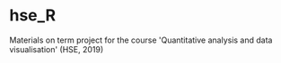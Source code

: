# hse_R
Materials on term project for the course 'Quantitative analysis and data visualisation' (HSE, 2019)

